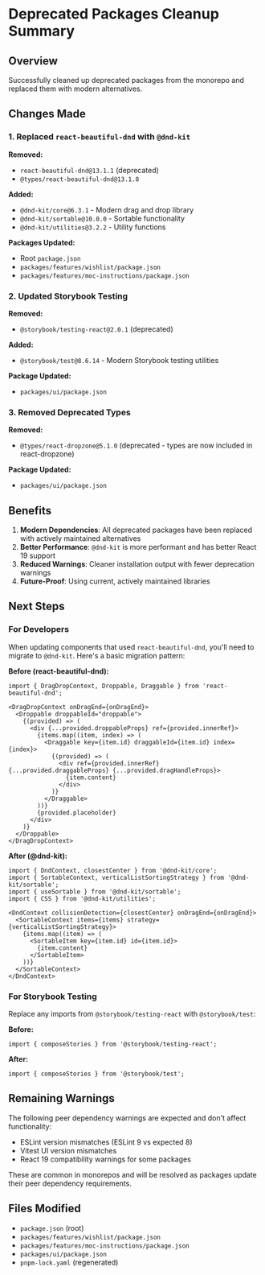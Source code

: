 # Deprecated Packages Cleanup Summary

## Overview
Successfully cleaned up deprecated packages from the monorepo and replaced them with modern alternatives.

## Changes Made

### 1. Replaced `react-beautiful-dnd` with `@dnd-kit`
**Removed:**
- `react-beautiful-dnd@13.1.1` (deprecated)
- `@types/react-beautiful-dnd@13.1.8`

**Added:**
- `@dnd-kit/core@6.3.1` - Modern drag and drop library
- `@dnd-kit/sortable@10.0.0` - Sortable functionality
- `@dnd-kit/utilities@3.2.2` - Utility functions

**Packages Updated:**
- Root `package.json`
- `packages/features/wishlist/package.json`
- `packages/features/moc-instructions/package.json`

### 2. Updated Storybook Testing
**Removed:**
- `@storybook/testing-react@2.0.1` (deprecated)

**Added:**
- `@storybook/test@8.6.14` - Modern Storybook testing utilities

**Package Updated:**
- `packages/ui/package.json`

### 3. Removed Deprecated Types
**Removed:**
- `@types/react-dropzone@5.1.0` (deprecated - types are now included in react-dropzone)

**Package Updated:**
- `packages/ui/package.json`

## Benefits

1. **Modern Dependencies**: All deprecated packages have been replaced with actively maintained alternatives
2. **Better Performance**: `@dnd-kit` is more performant and has better React 19 support
3. **Reduced Warnings**: Cleaner installation output with fewer deprecation warnings
4. **Future-Proof**: Using current, actively maintained libraries

## Next Steps

### For Developers
When updating components that used `react-beautiful-dnd`, you'll need to migrate to `@dnd-kit`. Here's a basic migration pattern:

**Before (react-beautiful-dnd):**
```tsx
import { DragDropContext, Droppable, Draggable } from 'react-beautiful-dnd';

<DragDropContext onDragEnd={onDragEnd}>
  <Droppable droppableId="droppable">
    {(provided) => (
      <div {...provided.droppableProps} ref={provided.innerRef}>
        {items.map((item, index) => (
          <Draggable key={item.id} draggableId={item.id} index={index}>
            {(provided) => (
              <div ref={provided.innerRef} {...provided.draggableProps} {...provided.dragHandleProps}>
                {item.content}
              </div>
            )}
          </Draggable>
        ))}
        {provided.placeholder}
      </div>
    )}
  </Droppable>
</DragDropContext>
```

**After (@dnd-kit):**
```tsx
import { DndContext, closestCenter } from '@dnd-kit/core';
import { SortableContext, verticalListSortingStrategy } from '@dnd-kit/sortable';
import { useSortable } from '@dnd-kit/sortable';
import { CSS } from '@dnd-kit/utilities';

<DndContext collisionDetection={closestCenter} onDragEnd={onDragEnd}>
  <SortableContext items={items} strategy={verticalListSortingStrategy}>
    {items.map((item) => (
      <SortableItem key={item.id} id={item.id}>
        {item.content}
      </SortableItem>
    ))}
  </SortableContext>
</DndContext>
```

### For Storybook Testing
Replace any imports from `@storybook/testing-react` with `@storybook/test`:

**Before:**
```tsx
import { composeStories } from '@storybook/testing-react';
```

**After:**
```tsx
import { composeStories } from '@storybook/test';
```

## Remaining Warnings

The following peer dependency warnings are expected and don't affect functionality:
- ESLint version mismatches (ESLint 9 vs expected 8)
- Vitest UI version mismatches
- React 19 compatibility warnings for some packages

These are common in monorepos and will be resolved as packages update their peer dependency requirements.

## Files Modified
- `package.json` (root)
- `packages/features/wishlist/package.json`
- `packages/features/moc-instructions/package.json`
- `packages/ui/package.json`
- `pnpm-lock.yaml` (regenerated) 